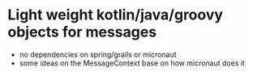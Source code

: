 # Light weight kotlin/java/groovy objects for messages

- no dependencies on spring/grails or micronaut
- some ideas on the MessageContext base on how micronaut does it
